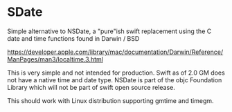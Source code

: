 # SDate
Simple alternative to NSDate, a "pure"ish swift replacement using the C date and time functions found in Darwin / BSD

https://developer.apple.com/library/mac/documentation/Darwin/Reference/ManPages/man3/localtime.3.html

This is very simple and not intended for production. Swift as of 2.0 GM does not have a native time and date type.
NSDate is part of the objc Foundation Library which will not be part of swift open source release. 

This should work with Linux distribution supporting gmtime and timegm.
